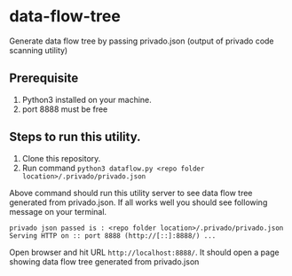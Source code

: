 # data-flow-tree

Generate data flow tree by passing privado.json (output of privado code scanning utility)

## Prerequisite 

1. Python3 installed on your machine.
2. port 8888 must be free

## Steps to run this utility.

1. Clone this repository.
2. Run command `python3 dataflow.py <repo folder location>/.privado/privado.json` 

Above command should run this utility server to see data flow tree generated from privado.json.
If all works well you should see following message on your terminal.

```
privado json passed is : <repo folder location>/.privado/privado.json
Serving HTTP on :: port 8888 (http://[::]:8888/) ...
```

Open browser and hit URL `http://localhost:8888/`. It should open a page showing data flow tree generated from privado.json
